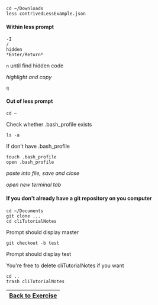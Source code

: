 ```
cd ~/Downloads
less contrivedLessExample.json
```

#### Within less prompt

```
-I
/
hidden
*Enter/Return*
```

`n` until find hidden code

_highlight and copy_

```
q
```

#### Out of less prompt

```
cd ~
```

Check whether .bash_profile exists

```
ls -a
```

If don't have .bash_profile

```
touch .bash_profile
open .bash_profile
```

_paste into file, save and close_

_open new terminal tab_

#### If you don't already have a git repository on you computer

```
cd ~/Documents
git clone ...
cd cliTutorialNotes
```

Prompt should display master

```
git checkout -b test
```

Prompt should display test

You're free to delete cliTutorialNotes if you want

```
cd ..
trash cliTutorialNotes
```

| [Back to Exercise](Exercise.md) |
| ------------------------------- |

